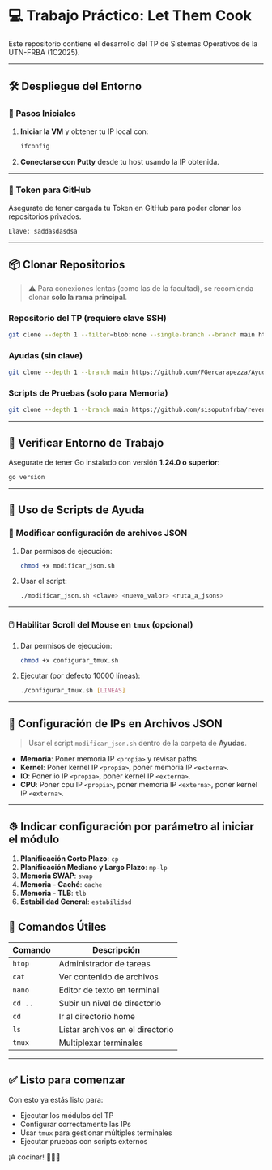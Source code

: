 # 💻 Trabajo Práctico: Let Them Cook

Este repositorio contiene el desarrollo del TP de Sistemas Operativos de la UTN-FRBA (1C2025).

---

## 🛠️ Despliegue del Entorno

### 🚀 Pasos Iniciales

1. **Iniciar la VM** y obtener tu IP local con:

   ```bash
   ifconfig
   ```

2. **Conectarse con Putty** desde tu host usando la IP obtenida.

---

### 🔑 Token para GitHub

Asegurate de tener cargada tu Token en GitHub para poder clonar los repositorios privados.

```
Llave: saddasdasdsa
```

---

## 📦 Clonar Repositorios

> ⚠️ Para conexiones lentas (como las de la facultad), se recomienda clonar **solo la rama principal**.

### Repositorio del TP (requiere clave SSH)

```bash
git clone --depth 1 --filter=blob:none --single-branch --branch main https://github.com/sisoputnfrba/tp-2025-1c-let-them-cook.git
```

### Ayudas (sin clave)

```bash
git clone --depth 1 --branch main https://github.com/FGercarapezza/Ayudas-en-terminal.git
```

### Scripts de Pruebas (solo para Memoria)

```bash
git clone --depth 1 --branch main https://github.com/sisoputnfrba/revenge-of-the-cth-pruebas.git
```

---

## 🧪 Verificar Entorno de Trabajo

Asegurate de tener Go instalado con versión **1.24.0 o superior**:

```bash
go version
```

---

## 🧰 Uso de Scripts de Ayuda

### 🔧 Modificar configuración de archivos JSON

1. Dar permisos de ejecución:

   ```bash
   chmod +x modificar_json.sh
   ```

2. Usar el script:

   ```bash
   ./modificar_json.sh <clave> <nuevo_valor> <ruta_a_jsons>
   ```

---

### 🖱️ Habilitar Scroll del Mouse en `tmux` (opcional)

1. Dar permisos de ejecución:

   ```bash
   chmod +x configurar_tmux.sh
   ```

2. Ejecutar (por defecto 10000 líneas):

   ```bash
   ./configurar_tmux.sh [LINEAS]
   ```

---

## 🔌 Configuración de IPs en Archivos JSON

> Usar el script `modificar_json.sh` dentro de la carpeta de **Ayudas**.

- **Memoria**: Poner memoria IP `<propia>` y revisar paths.  
- **Kernel**: Poner kernel IP `<propia>`, poner memoria IP `<externa>`.  
- **IO**: Poner io IP `<propia>`, poner kernel IP `<externa>`.  
- **CPU**: Poner cpu IP `<propia>`, poner memoria IP `<externa>`, poner kernel IP `<externa>`.

---

## ⚙️ Indicar configuración por parámetro al iniciar el módulo

1. **Planificación Corto Plazo**: `cp`  
2. **Planificación Mediano y Largo Plazo**: `mp-lp`  
3. **Memoria SWAP**: `swap`  
4. **Memoria - Caché**: `cache`  
5. **Memoria - TLB**: `tlb`  
6. **Estabilidad General**: `estabilidad`


## 🧠 Comandos Útiles

| Comando   | Descripción                      |
|-----------|----------------------------------|
| `htop`    | Administrador de tareas          |
| `cat`     | Ver contenido de archivos        |
| `nano`    | Editor de texto en terminal      |
| `cd ..`   | Subir un nivel de directorio     |
| `cd`      | Ir al directorio home            |
| `ls`      | Listar archivos en el directorio |
| `tmux`    | Multiplexar terminales           |

---

## ✅ Listo para comenzar

Con esto ya estás listo para:

- Ejecutar los módulos del TP
- Configurar correctamente las IPs
- Usar `tmux` para gestionar múltiples terminales
- Ejecutar pruebas con scripts externos

¡A cocinar! 👨‍🍳🔥
